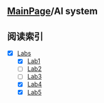 ## [MainPage](../index.md)/AI system

## 阅读索引

- [x] [Labs](Labs.md)
  - [x] [Lab1](./Labs/Lab1.md)
  - [ ] [Lab2](./Labs/Lab2.md)
  - [ ] [Lab3](./Labs/Lab3.md)
  - [x] [Lab4](./Labs/Lab4/main.ipynb)
  - [x] [Lab5](./Labs/Lab5/main.ipynb)